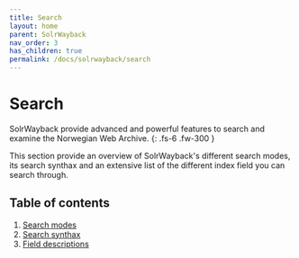 ```yaml
---
title: Search
layout: home
parent: SolrWayback
nav_order: 3
has_children: true
permalink: /docs/solrwayback/search
---
```


# Search
SolrWayback provide advanced and powerful features to search and examine the Norwegian Web Archive.
{: .fs-6 .fw-300 }

This section provide an overview of SolrWayback's different search modes, its search synthax and an extensive list of the different index field you can search through.

## Table of contents
1. [Search modes](./search/search-modes)
2. [Search synthax](./search/search-synthax)
3. [Field descriptions](./search/fields)
